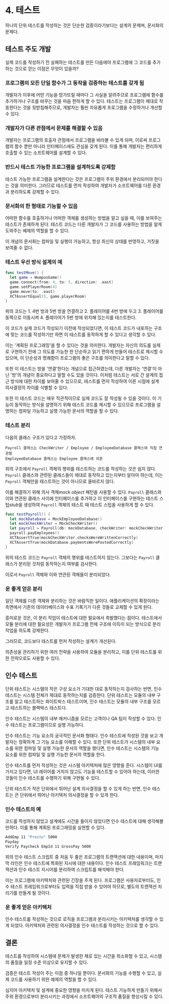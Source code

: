 # 4. 테스트

하나의 단위 테스트를 작성하는 것은 단순한 검증이라기보다는 설계의 문제며, 문서화의 문제다.

## 테스트 주도 개발

실제 코드를 작성하기 전 실패하는 테스트를 만든 다음에야 프로그램에 그 코드를 추가하는 것으로 얻는 이점은 무엇이 있을까?

### 프로그램의 모든 단일 함수가 그 동작을 검증하는 테스트를 갖게 됨

개발자가 이후에 어떤 기능을 망가뜨릴 때마다 그 사실을 알려주므로 프로그램에 함수를 추가하거나 구조를 바꾸는 것을 마음 편하게 할 수 있다. 테스트는 프로그램이 제대로 작동한다는 것을 뒷받침해주므로, 개발자는 훨씬 자유롭게 프로그램을 수정하거나 개선할 수 있다.

### 개발자가 다른 관점에서 문제를 해결할 수 있음

개발자는 프로그램의 호출자 관점에서 프로그램을 바라볼 수 있게 되며, 이로써 프로그램의 함수 뿐만 아니라 인터페이스에도 관심을 갖게 된다. 이를 통해 개발자는 편리하게 호출할 수 있는 소프트웨어를 설계할 수 있다.

### 반드시 테스트 가능한 프로그램을 설계하도록 강제함

테스트 가능한 프로그램을 설계한다는 것은 프로그램이 주위 환경에서 분리되어야 한다는 것을 의미한다. 그러므로 테스트를 먼저 작성하여 개발자가 소프트웨어를 다른 환경과 분리하도록 강제할 수 있다.

### 문서화의 한 형태로 기능할 수 있음

어떠한 함수를 호출하거나 어떠한 객체를 생성하는 방법을 알고 싶을 때, 이를 보여주는 테스트가 존재하게 된다. 테스트 코드는 다른 개발자가 그 코드를 사용하는 방법을 알게 도와주는 예제의 역할을 할 수 있다.

이 개념의 문서화는 컴파일 및 실행이 가능하고, 항상 최신의 상태를 반영하고, 거짓을 보여줄 수 없다.

### 테스트 우선 방식 설계의 예

```swift
func testMove() {
  let game = WumpusGame()
  game.connect(from: 4, to: 5, direction: .east)
  game.setPlayerRoom(4)
  game.move(to: .east)
  XCTAssertEqual(5, game.playerRoom)
}
```

위의 코드는 1. 4번 방과 5번 방을 연결하고 2. 플레이어를 4번 방에 두고 3. 플레이어를 동쪽으로 이동시켜 4. 플레이어가 5번 방에 위치해 있는지를 테스트한다.

이 코드가 실제 코드가 작성되기 이전에 작성되었다면, 이 테스트 코드가 내포하는 구조에 맞는 코드를 작성하기만 하면 이 테스트를 동작하게 할 수 있다고 생각할 수 있다.

이는 '계획된 프로그래밍'을 할 수 있다는 것을 의미한다. 개발자는 자신의 의도를 실제로 구현하기 전에 그 의도를 가능한 한 단순하고 읽기 편하게 만들어 테스트로 제시할 수 있으며, 이 단순성과 명쾌함이 프로그램의 좋은 구조를 의미한다고 말할 수 있다.

또한 이 테스트는 방을 '연결'한다는 개념으로 접근하였는데, 다른 개발자는 '연결'이 아닌 '방'의 개념이 중요하다고 말할 수도 있을 것이다. 이처럼 테스트는 서로 간 설계의 접근 방식에 대한 차이를 보여줄 수 있으므로, 테스트를 먼저 작성하여 이른 시점에 설계 의사결정의 차이를 식별할 수 있다.

또한 이 테스트 코드는 매우 직관적이므로 실제 코드도 잘 작성될 수 있을 것이다. 이 기능이 동작하는 방식을 설명하기 위해 테스트 코드를 제시할 수 있으므로 프로그램을 설명하는 컴파일 가능하고 실행 가능한 문서의 역할을 할 수 있다.

### 테스트 분리

다음의 클래스 구조가 있다고 가정하자.

```text
Payroll 클래스는 CheckWriter / Employee / EmployeeDatabase 클래스와 직접 연관됨
EmployeeDatabase 클래스는 Employee 클래스에 의존
```

위의 구조에서 `Payroll` 객체의 행위를 테스트하는 코드를 작성하는 것은 쉽지 않다. `Payroll` 클래스와 관련된 클래스들이 제대로 동작하고 있는지부터 알아야 하는데, 이는 `Payroll` 객체만을 테스트하는 것이 아니므로 올바르지 않다.

이를 해결하기 위해 의사 객체*mock object* 패턴을 사용할 수 있다. `Payroll` 클래스와 이와 연관된 클래스 사이에 인터페이스를 추가하고 이 인터페이스를 구현하는 테스트 스텁*stub*을 생성하여 `Payroll` 객체의 테스트 때 테스트 스텁을 사용하게 할 수 있다.

```swift
func testPayroll() {
  let mockDatabase = MockEmployeeDatabase()
  let mockCheckWriter = MockCheckWriter()
  let payroll = Payroll(db: mockDatabase, checkWriter: mockCheckWriter)
  payroll.payEmployees()
  XCTAssertTrue(mockCheckWriter.checksWereWrittenCorrectly)
  XCTAssertTrue(mockDatabase.paymentsWerePostedCorrectly)
}
```

위의 테스트 코드는 `Payroll` 객체의 행위를 테스트하지 않는다. 그보다는 `Payroll` 클래스가 분리된 것처럼 동작하는지 여부를 검사한다.

이로서 `Payroll` 객체와 이와 연관된 객체들이 분리되었다.

### 운 좋게 얻은 분리

일단 객체를 다른 객체와 분리하는 것은 바람직한 일이다. 애플리케이션의 확장이라는 측면에서 기존의 데이터베이스와 수표 기록기가 다른 것들로 교체할 수 있게 된다.

흥미로운 것은, 이 분리 작업이 테스트에 대한 필요에서 촉발했다는 점이다. 테스트에서 모듈 분리에 대한 필요성은 개발자가 프로그램 전체 구조에 이득이 되는 방식으로 분리 작업을 하도록 강제한다.

그러므로, 코드보다 테스트를 먼저 작성하는 설계가 개선된다.

의존성을 관리하기 위한 여러 전략을 사용하여 모듈을 분리하고, 이를 단위 테스트를 위한 전략으로도 사용할 수 있다.

## 인수 테스트

단위 테스트는 시스템의 작은 구성 요소가 기대한 대로 동작하는지 검사하는 반면, 인수 테스트는 시스템 전체가 제대로 동작하는지를 검증한다. 단위 테스트는 모듈의 내부 구조를 알고 테스트하는 화이트박스 테스트이며, 인수 테스트는 모듈의 내부 구조를 모르고 테스트하는 블랙박스 테스트다.

인수 테스트는 시스템의 내부 매커니즘을 모르는 고객이나 QA 팀이 작성할 수 있다. 인수 테스트는 프로그램이므로 실행 가능하다.

인수 테스트는 기능 요소의 궁극적인 문서화 형태다. 인수 테스트에 작성된 것을 보고 개발자는 정확하게 그 기능 요소를 이해할 수 있다. 또한 단위 테스트가 시스템의 내부 요소를 위한 컴파일 및 실행 가능한 문서의 역할을 했다면, 인수 테스트는 시스템의 기능 요소를 위한 컴파일 및 실행 가능한 문서의 역할을 한다.

인수 테스트를 먼저 작성하는 것은 시스템 아키텍처에 많은 영향을 준다. 시스템이 UI를 가지고 있다면, UI 레이어를 거치지 않고도 기능을 테스트할 수 있어야 하는데, 이러한 것들이 인수 테스트를 수행하기 위해 구현될 수 있다.

단위 테스트가 작은 단위에서 뛰어난 설계 의사결정을 할 수 있게 하는 반면, 인수 테스트는 큰 단위에서 뛰어난 아키텍처 의사결정을 할 수 있게 한다.

### 인수 테스트의 예

코드를 작성하지 않았고 설계에도 시간을 들이지 않았다면 인수 테스트에 대해 생각해볼 만하다. 이를 통해 계획된 프로그래밍을 실현할 수 있다.

```sh
AddEmp 11 "Presto" 5000
Payday
Verify Paycheck EmpId 11 GrossPay 5000
```

위의 인수 테스트 스크립트 중 처음 두 줄은 프로그램의 트랜잭션에 대한 내용이며, 마지막 라인은 인수 테스트에 특화된 지시에 대한 내용이다. 인수 테스트 프레임워크는 트랜잭션과 인수 테스트 지시어를 분리하여 스크립트를 해석해야 한다.

이는 프로그램에 아키텍처와 관련된 긴장을 주게 된다. 프로그램은 사용자로부터도, 인수 테스트 프레임워크로부터도 입력을 직접 받을 수 있어야 하므로, 별도의 트랜잭션 처리기를 만들게 될 것이다.

### 운 좋게 얻은 아키텍처

인수 테스트를 작성하는 것으로 로직을 프로그램과 분리시키는 아키텍처를 생각할 수 있게 되었다. 아키텍처와 관련된 의사결정을 인수 테스트를 작성하는 것으로 할 수 있다.

## 결론

테스트를 작성하여 시스템에 문제가 발생한 채로 있는 시간을 최소화할 수 있고, 시스템의 품질을 일정 수준 이상으로 유지할 수 있다.

검증은 테스트 작성이 주는 이점 중 하나일 뿐이다. 문서화의 기능을 수행할 수 있고, 실제 코드를 사용하기 위한 예제의 역할을 할 수 있다. 

심지어 아키텍처 및 설계에 중요한 영향을 미치게 된다. 테스트 가능하게 만들기 위해서 주위 환경으로부터 분리시키는 과정에서 소프트웨어의 구조적 품질을 향상시킬 수 있다.